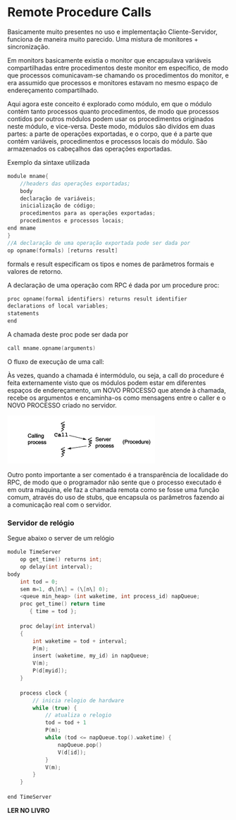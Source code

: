 # Remote Procedure Calls

Basicamente muito presentes no uso e implementação Cliente-Servidor, funciona de maneira muito parecido. Uma mistura de monitores + sincronização.

Em monitors basicamente existia o monitor que encapsulava variáveis compartilhadas entre procedimentos deste monitor em específico, de modo que processos comunicavam-se chamando os procedimentos do monitor, e era assumido que processos e monitores estavam no mesmo espaço de endereçamento compartilhado.

Aqui agora este conceito é explorado como módulo, em que o módulo contém tanto processos quanto procedimentos, de modo que processos contidos por outros módulos podem usar os procedimentos originados neste módulo, e vice-versa. 
Deste modo, módulos são divídos em duas partes: a parte de operações exportadas, e o corpo, que é a parte que contém variáveis, procedimentos e processos locais do módulo.
São armazenados os cabeçalhos das operações exportadas.

Exemplo da sintaxe utilizada 

```C
module mname{
    //headers das operações exportadas;
    body
    declaração de variáveis;
    inicialização de código;
    procedimentos para as operações exportadas;
    procedimentos e processos locais;
end mname
}
//A declaração de uma operação exportada pode ser dada por
op opname(formals) [returns result]
```

formals e result especificam os tipos e nomes de parâmetros formais e valores de retorno. 

A declaração de uma operação com RPC é dada por um procedure proc:

```C
proc opname(formal identifiers) returns result identifier
declarations of local variables;
statements
end
``` 

A chamada deste proc pode ser dada por

```C
call mname.opname(arguments)
```

O fluxo de execução de uma call:

Às vezes, quando a chamada é intermódulo, ou seja, a call do procedure é feita externamente visto que os módulos podem estar em diferentes espaços de endereçamento, um NOVO PROCESSO que atende à chamada, recebe os argumentos e encaminha-os como mensagens entre o caller e o NOVO PROCESSO criado no servidor.

![alt text](image-1.png)


Outro ponto importante a ser comentado é a transparência de localidade do RPC, de modo que o programador não sente que o processo executado é em outra máquina, ele faz a chamada remota como se fosse uma função comum, através do uso de stubs, que encapsula os parâmetros fazendo ai a comunicação real com o servidor.

### Servidor de relógio

Segue abaixo o server de um relógio
```C
module TimeServer
    op get_time() returns int;
    op delay(int interval);
body 
    int tod = 0;
    sem m=1, d\[n\] = (\[n\] 0);
    <queue min_heap> (int waketime, int process_id) napQueue;
    proc get_time() return time 
       { time = tod };

    proc delay(int interval) 
    {
        int waketime = tod + interval;
        P(m);
        insert (waketime, my_id) in napQueue;
        V(m);
        P(d[myid]);
    }

    process clock {
        // inicia relogio de hardware
        while (true) {
            // atualiza o relogio 
            tod = tod + 1
            P(m);
            while (tod <= napQueue.top().waketime) {
                napQueue.pop()
                V(d[id]);
            }
            V(m);
        }
    }
    
end TimeServer
```

**LER NO LIVRO**